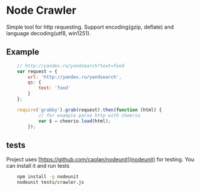 Node Crawler
====================

Simple tool for http requesting. Support encoding(gzip, deflate) and language decoding(utf8, win1251).

Example
-------

```javascript
    // http://yandex.ru/yandsearch?text=food
    var request = {
        url: 'http://yandex.ru/yandsearch',
        qs: {
            text: 'food'
        }
    };

    require('grabby').grab(request).then(function (html) {
            // for example parse http with cheerio
            var $ = cheerio.load(html);
        });
```

tests
-----

Project uses [https://github.com/caolan/nodeunit](nodeunit) for testing. You can install it and run tests
```bash
    npm install -g nodeunit
    nodeunit tests/crawler.js
```




